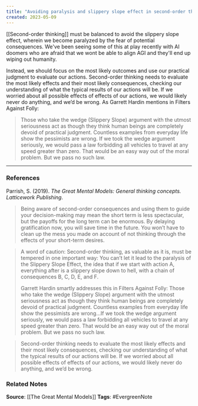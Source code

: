 ```yaml
---
title: "Avoiding paralysis and slippery slope effect in second-order thinking"
created: 2023-05-09
---
```


[[Second-order thinking]] must be balanced to avoid the slippery slope effect, wherein we become paralyzed by the fear of potential consequences. We've been seeing some of this at play recently with AI doomers who are afraid that we wont be able to align AGI and they'll end up wiping out humanity. 

Instead, we should focus on the most likely outcomes and use our practical judgment to evaluate our actions. Second-order thinking needs to evaluate the most likely effects and their most likely consequences, checking our understanding of what the typical results of our actions will be. If we worried about all possible effects of effects of our actions, we would likely never do anything, and we’d be wrong. As Garrett Hardin mentions in Filters Against Folly:

> Those who take the wedge (Slippery Slope) argument with the utmost seriousness act as though they think human beings are completely devoid of practical judgment. Countless examples from everyday life show the pessimists are wrong. If we took the wedge argument seriously, we would pass a law forbidding all vehicles to travel at any speed greater than zero. That would be an easy way out of the moral problem. But we pass no such law. 

---
### References

Parrish, S. (2019). _The Great Mental Models: General thinking concepts. Latticework Publishing_.

> Being aware of second-order consequences and using them to guide your decision-making may mean the short term is less spectacular, but the payoffs for the long term can be enormous. By delaying gratification now, you will save time in the future. You won’t have to clean up the mess you made on account of not thinking through the effects of your short-term desires.

> A word of caution: Second-order thinking, as valuable as it is, must be tempered in one important way: You can’t let it lead to the paralysis of the Slippery Slope Effect, the idea that if we start with action A, everything after is a slippery slope down to hell, with a chain of consequences B, C, D, E, and F. 
> 
> Garrett Hardin smartly addresses this in Filters Against Folly: Those who take the wedge (Slippery Slope) argument with the utmost seriousness act as though they think human beings are completely devoid of practical judgment. Countless examples from everyday life show the pessimists are wrong…If we took the wedge argument seriously, we would pass a law forbidding all vehicles to travel at any speed greater than zero. That would be an easy way out of the moral problem. But we pass no such law. 

> Second-order thinking needs to evaluate the most likely effects and their most likely consequences, checking our understanding of what the typical results of our actions will be. If we worried about all possible effects of effects of our actions, we would likely never do anything, and we’d be wrong.

### Related Notes
**Source**: [[The Great Mental Models]]
**Tags**: #EvergreenNote